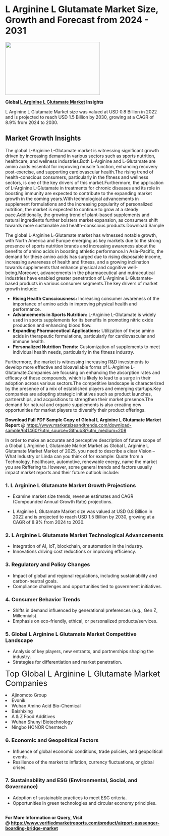 <H1>L Arginine L Glutamate Market Size, Growth and Forecast from 2024 - 2031</H1><img class="aligncenter size-medium wp-image-584254" src="https://thirdeyenews.in/wp-content/uploads/2024/09/Global-Market-Research-300x168.jpeg" alt="" width="300" height="168" /><p><strong>Global&nbsp;<a href="https://www.marketsizeandtrends.com/download-sample/641460/?utm_source=Github8j?utm_medium=208">L Arginine L Glutamate Market</a> Insights</strong></p><p>L Arginine L Glutamate Market size was valued at USD 0.8 Billion in 2022 and is projected to reach USD 1.5 Billion by 2030, growing at a CAGR of 8.9% from 2024 to 2030.</p><p><h2>Market Growth Insights</h2> <p>The global L-Arginine L-Glutamate market is witnessing significant growth driven by increasing demand in various sectors such as sports nutrition, healthcare, and wellness industries.Both L-Arginine and L-Glutamate are amino acids essential for improving muscle function, enhancing recovery post-exercise, and supporting cardiovascular health.The rising trend of health-conscious consumers, particularly in the fitness and wellness sectors, is one of the key drivers of this market.Furthermore, the application of L-Arginine L-Glutamate in treatments for chronic diseases and its role in boosting immunity are expected to contribute to the expanding market growth in the coming years.With technological advancements in supplement formulations and the increasing popularity of personalized nutrition, the market is expected to continue to grow at a steady pace.Additionally, the growing trend of plant-based supplements and natural ingredients further bolsters market expansion, as consumers shift towards more sustainable and health-conscious products.Download Sample</p> <p>The global L-Arginine L-Glutamate market has witnessed notable growth, with North America and Europe emerging as key markets due to the strong presence of sports nutrition brands and increasing awareness about the benefits of amino acids in boosting athletic performance.In Asia-Pacific, the demand for these amino acids has surged due to rising disposable income, increasing awareness of health and fitness, and a growing inclination towards supplements that enhance physical and cognitive well-being.Moreover, advancements in the pharmaceutical and nutraceutical industries have enabled greater penetration of L-Arginine L-Glutamate-based products in various consumer segments.The key drivers of market growth include: <ul> <li><strong>Rising Health Consciousness:</strong> Increasing consumer awareness of the importance of amino acids in improving physical health and performance.</li> <li><strong>Advancements in Sports Nutrition:</strong> L-Arginine L-Glutamate is widely used in sports supplements for its benefits in promoting nitric oxide production and enhancing blood flow.</li> <li><strong>Expanding Pharmaceutical Applications:</strong> Utilization of these amino acids in therapeutic formulations, particularly for cardiovascular and immune health.</li> <li><strong>Personalized Nutrition Trends:</strong> Customization of supplements to meet individual health needs, particularly in the fitness industry.</li> </ul> Furthermore, the market is witnessing increasing R&D investments to develop more effective and bioavailable forms of L-Arginine L-Glutamate.Companies are focusing on enhancing the absorption rates and efficacy of these compounds, which is likely to lead to a surge in their adoption across various sectors.The competitive landscape is characterized by the presence of a mix of established players and emerging startups.Key companies are adopting strategic initiatives such as product launches, partnerships, and acquisitions to strengthen their market presence.The demand for natural and organic supplements is also creating new opportunities for market players to diversify their product offerings.</p><p><span class=""><strong>Download Full PDF Sample Copy of Global L Arginine L Glutamate Market Report</strong> @ <a href="https://www.marketsizeandtrends.com/download-sample/641460/?utm_source=Github8j?utm_medium=208" target="_blank">https://www.marketsizeandtrends.com/download-sample/641460/?utm_source=Github8j?utm_medium=208</a></span></p><p>In order to make an accurate and perceptive description of future scope of a Global&nbsp;L Arginine L Glutamate Market Market as Global&nbsp;L Arginine L Glutamate Market Market of 2025, you need to describe a clear Vision &ndash; What Industry or Linda can you think of for example: Quote from a Technology, healthcare, automotive, renewable energy, name the market you are Reffering to.However, some general trends and factors usually impact market reports and their future outlook include:</p><h3>1.&nbsp;<strong>L Arginine L Glutamate Market Growth Projections</strong></h3><ul><li>Examine market size trends, revenue estimates and CAGR (Compounded Annual Growth Rate) projections.</li><li><p>L Arginine L Glutamate Market size was valued at USD 0.8 Billion in 2022 and is projected to reach USD 1.5 Billion by 2030, growing at a CAGR of 8.9% from 2024 to 2030.</p></li></ul><h3>2.&nbsp;<strong>L Arginine L Glutamate Market Technological Advancements</strong></h3><ul><li>Integration of AI, IoT, blockchain, or automation in the industry.</li><li>Innovations driving cost reductions or improving efficiency.</li></ul><h3>3.&nbsp;<strong>Regulatory and Policy Changes</strong></h3><ul><li>Impact of global and regional regulations, including sustainability and carbon-neutral goals.</li><li>Compliance challenges and opportunities tied to government initiatives.</li></ul><h3>4.&nbsp;<strong>Consumer Behavior Trends</strong></h3><ul><li>Shifts in demand influenced by generational preferences (e.g., Gen Z, Millennials).</li><li>Emphasis on eco-friendly, ethical, or personalized products/services.</li></ul><h3>5.&nbsp;<strong>Global L Arginine L Glutamate Market Competitive Landscape</strong></h3><ul><li>Analysis of key players, new entrants, and partnerships shaping the industry.</li><li>Strategies for differentiation and market penetration.</li></ul><p data-pm-slice="1 1 []"><span style="color: inherit; font-family: inherit; font-size: 25px;">Top Global L Arginine L Glutamate Market Companies</span></p><div class="" data-test-id=""><p><li>Ajinomoto Group</li><li> Evonik</li><li> Wuhan Amino Acid Bio-Chemical</li><li> Baishixing</li><li> A & Z Food Additives</li><li> Wuhan Shunyi Biotechnology</li><li> Ningbo HONOR Chemtech</li></p></div><h3>6.&nbsp;<strong>Economic and Geopolitical Factors</strong></h3><ul><li>Influence of global economic conditions, trade policies, and geopolitical events.</li><li>Resilience of the market to inflation, currency fluctuations, or global crises.</li></ul><h3>7.&nbsp;<strong>Sustainability and ESG (Environmental, Social, and Governance)</strong></h3><ul><li>Adoption of sustainable practices to meet ESG criteria.</li><li>Opportunities in green technologies and circular economy principles.</li></ul><h2><strong style="font-size: 14px;">For More Information or Query, Visit @&nbsp;</strong><a style="background-color: #ffffff; font-size: 14px;" href="https://www.marketsizeandtrends.com/report/l-arginine-l-glutamate-market/" target="_blank">https://www.verifiedmarketreports.com/product/airport-passenger-boarding-bridge-market</a></h2>